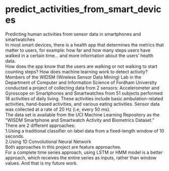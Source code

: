 # predict_activities_from_smart_devices
Predicting human activities from sensor data in smartphones and smartwatches <br>
In most smart devices, there is a health app that determines the metrics that matter to users, for example: how far and how many steps users have walked in a certain time… and more information about the users’ health data.<br>
How does the app know that the users are walking or not walking to start counting steps? How does machine learning work to detect activity? <br>
Members of the WIDSM (Wireless Sensor Data Mining) Lab in the Department of Computer and Information Science of Fordham University conducted a project of collecting data from 2 sensors: Accelerometer and Gyroscope on Smartphones and Smartwatches from 51 subjects performed 18 activities of daily living. These activities include basic ambulation-related activities, hand-based activities, and various eating activities. Sensor data was collected at a rate of 20 Hz (i.e, every 50 ms).<br>
The data set is available from the UCI Machine Learning Repository as the “WISDM Smartphone and Smartwatch Activity and Biometrics Dataset.”<br>
There are 2 different approaches:<br>
1.Using a traditional classifier on label data from a fixed-length window of 10 seconds.<br>
2.Using 1D Convolutional Neural Network<br>
Both approaches in this project are feature approaches. <br>
For a complete time series approach, using LSTM or HMM model is a better approach, which receives the entire series as inputs, rather than window values. And that is my future work.
